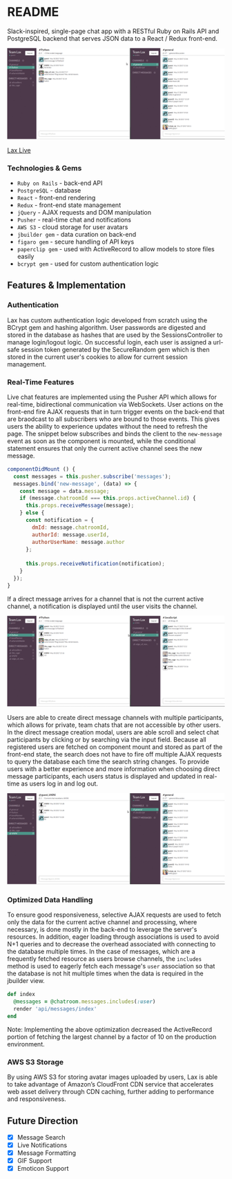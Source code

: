 # README

Slack-inspired, single-page chat app with a RESTful Ruby on Rails API and PostgreSQL backend that serves JSON data to a React / Redux front-end.

![lax image][lax_channels]

[Lax Live][live]

### Technologies & Gems
- `Ruby on Rails` - back-end API
- `PostgreSQL` - database
- `React` - front-end rendering
- `Redux` - front-end state management
- `jQuery` - AJAX requests and DOM manipulation
- `Pusher` - real-time chat and notifications
- `AWS S3` - cloud storage for user avatars
- `jbuilder gem` - data curation on back-end
- `figaro gem` - secure handling of API keys
- `paperclip gem` - used with ActiveRecord to allow models to store files easily
- `bcrypt gem` - used for custom authentication logic

## Features & Implementation

### Authentication

Lax has custom authentication logic developed from scratch using the BCrypt gem and hashing algorithm. User passwords are digested and stored in
the database as hashes that are used by the SessionsController to manage login/logout logic. On successful login, each user is assigned a url-safe session
token generated by the SecureRandom gem which is then stored in the current user's cookies to allow for current session management.

### Real-Time Features

Live chat features are implemented using the Pusher API which allows for real-time, bidirectional communication via WebSockets. User actions on the front-end fire
AJAX requests that in turn trigger events on the back-end that are braodcast to all subscribers who are bound to those events. This gives users the ability to
experience updates without the need to refresh the page. The snippet below subscribes and binds the client to the `new-message` event as soon as the component is
mounted, while the conditional statement ensures that only the current active channel sees the new message.

```js
componentDidMount () {
  const messages = this.pusher.subscribe('messages');
  messages.bind('new-message', (data) => {
    const message = data.message;
    if (message.chatroomId === this.props.activeChannel.id) {
      this.props.receiveMessage(message);
    } else {
      const notification = {
        dmId: message.chatroomId,
        authorId: message.userId,
        authorUserName: message.author
      };

      this.props.receiveNotification(notification);
    }
  });
}
```
If a direct message arrives for a channel that is not the current active channel, a notification is displayed until the user
visits the channel.

![lax image][lax_notifications]

Users are able to create direct message channels with multiple participants, which allows for private, team chats that
are not accessible by other users. In the direct message creation modal, users are able scroll and select chat participants by clicking
or by searching via the input field. Because all registered users are fetched on component mount and stored as part of the front-end
state, the search does not have to fire off multiple AJAX requests to query the database each time the search string changes. To provide
users with a better experience and more information when choosing direct message participants, each users status is displayed
and updated in real-time as users log in and log out.

![lax image][lax_search_users]

### Optimized Data Handling

To ensure good responsiveness, selective AJAX requests are used to fetch only the data for the current active channel and processing, where necessary, is done
mostly in the back-end to leverage the server's resources. In addition, eager loading through associations is used to avoid N+1 queries and to decrease the overhead
associated with connecting to the database multiple times. In the case of messages, which are a frequently fetched resource as users browse channels, the
`includes` method is used to eagerly fetch each message's `user` association so that the database is not hit multiple times when the data is required in the
jbuilder view.

```ruby
def index
  @messages = @chatroom.messages.includes(:user)
  render 'api/messages/index'
end
```

Note: Implementing the above optimization decreased the ActiveRecord portion of fetching the largest channel by a factor of 10 on
the production environment.

### AWS S3 Storage

By using AWS S3 for storing avatar images uploaded by users, Lax is able to take advantage of Amazon’s CloudFront CDN service that
accelerates web asset delivery through CDN caching, further adding to performance and responsiveness.


## Future Direction

* [X] Message Search
* [X] Live Notifications
* [X] Message Formatting
* [X] GIF Support
* [X] Emoticon Support

[live]: http://laxapp.online
[lax_channels]: docs/images/lax_channels.gif
[lax_notifications]: docs/images/lax_notifications.gif
[lax_search_users]: docs/images/lax_search_users.gif
